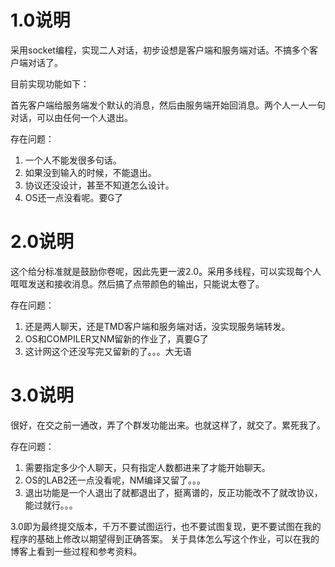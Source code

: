 # 1.0说明
采用socket编程，实现二人对话，初步设想是客户端和服务端对话。不搞多个客户端对话了。

目前实现功能如下：

首先客户端给服务端发个默认的消息，然后由服务端开始回消息。两个人一人一句对话，可以由任何一个人退出。


存在问题：
1. 一个人不能发很多句话。
2. 如果没到输入的时候，不能退出。
3. 协议还没设计，甚至不知道怎么设计。
4. OS还一点没看呢。要G了

# 2.0说明
这个给分标准就是鼓励你卷呢，因此先更一波2.0。采用多线程，可以实现每个人哐哐发送和接收消息。然后搞了点带颜色的输出，只能说太卷了。

存在问题：
1. 还是两人聊天，还是TMD客户端和服务端对话，没实现服务端转发。
2. OS和COMPILER又NM留新的作业了，真要G了
3. 这计网这个还没写完又留新的了。。。大无语

# 3.0说明
很好，在交之前一通改，弄了个群发功能出来。也就这样了，就交了。累死我了。

存在问题：
1. 需要指定多少个人聊天，只有指定人数都进来了才能开始聊天。
2. OS的LAB2还一点没看呢，NM编译又留了。。。
3. 退出功能是一个人退出了就都退出了，挺离谱的，反正功能改不了就改协议，能过就行。。。

3.0即为最终提交版本，千万不要试图运行，也不要试图复现，更不要试图在我的程序的基础上修改以期望得到正确答案。
关于具体怎么写这个作业，可以在我的博客上看到一些过程和参考资料。